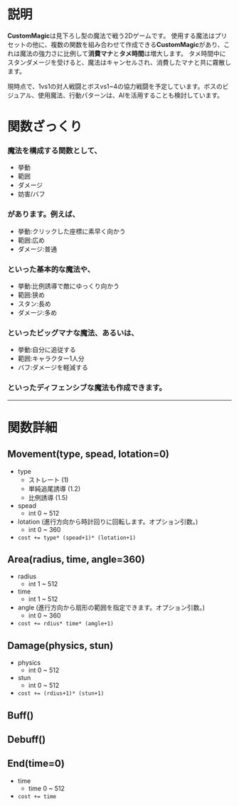 # 説明

**CustomMagic**は見下ろし型の魔法で戦う2Dゲームです。
使用する魔法はプリセットの他に、複数の関数を組み合わせて作成できる**CustomMagic**があり、これは魔法の強力さに比例して**消費マナ**と**タメ時間**は増大します。
タメ時間中にスタンダメージを受けると、魔法はキャンセルされ、消費したマナと共に霧散します。

現時点で、1vs1の対人戦闘とボスvs1~4の協力戦闘を予定しています。ボスのビジュアル、使用魔法、行動パターンは、AIを活用することも検討しています。

# 関数ざっくり

### 魔法を構成する関数として、
- 挙動
- 範囲
- ダメージ
- 妨害/バフ
### があります。例えば、
- 挙動:クリックした座標に素早く向かう
- 範囲:広め
- ダメージ:普通
### といった基本的な魔法や、
- 挙動:比例誘導で敵にゆっくり向かう
- 範囲:狭め
- スタン:長め
- ダメージ:多め
### といったビッグマナな魔法、あるいは、
- 挙動:自分に追従する
- 範囲:キャラクター1人分
- バフ:ダメージを軽減する
### といったディフェンシブな魔法も作成できます。

---

# 関数詳細

## Movement(type, spead, lotation=0)
* type
    * ストレート (1)
    * 単純追尾誘導 (1.2)
    * 比例誘導 (1.5)
* spead
    * int 0 ~ 512
* lotation (進行方向から時計回りに回転します。オプション引数。)
    * int 0 ~ 360
* ```cost += type* (spead+1)* (lotation+1)```

## Area(radius, time, angle=360)
* radius
    * int 1 ~ 512
* time
    * int 1 ~ 512
* angle (進行方向から扇形の範囲を指定できます。オプション引数。) 
    * int 0 ~ 360 
* ```cost += rdius* time* (amgle+1)```

## Damage(physics, stun)
*  physics
    * int 0 ~ 512
* stun
    * int 0 ~ 512
* ```cost += (rdius+1)* (stun+1)```

## Buff()

## Debuff()

## End(time=0)
* time
    * time 0 ~ 512
* ```cost += time```